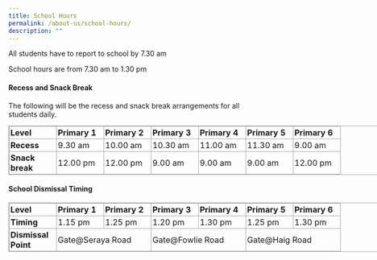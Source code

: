 ```yaml
---
title: School Hours
permalink: /about-us/school-hours/
description: ""
---
```

All students have to report to school by 7.30 am

  

School hours are from 7.30 am to 1.30 pm

#### Recess and Snack Break

The following will be the recess and snack break arrangements for all students daily.  
  

<table class="iveo_table ives_tab_simple3" style="margin: 0px; outline: 0px; padding: 0px; border-collapse: collapse; border: 1px solid rgb(170, 170, 170); width: 890px;"><tbody style="margin: 0px; outline: 0px; padding: 0px;"><tr style="margin: 0px; outline: 0px; padding: 0px;"><td width="89" style="margin: 0px; outline: 0px; padding: 2px; text-align: left; border: 1px solid rgb(170, 170, 170);"><strong style="margin: 0px; outline: 0px; padding: 0px;">Level</strong><br style="margin: 0px; outline: 0px; padding: 0px;"></td><td width="89" style="margin: 0px; outline: 0px; padding: 2px; text-align: left; border: 1px solid rgb(170, 170, 170);"><strong style="margin: 0px; outline: 0px; padding: 0px;">Primary 1</strong><br style="margin: 0px; outline: 0px; padding: 0px;"></td><td width="89" style="margin: 0px; outline: 0px; padding: 2px; text-align: left; border: 1px solid rgb(170, 170, 170);"><strong style="margin: 0px; outline: 0px; padding: 0px;">Primary 2</strong><br style="margin: 0px; outline: 0px; padding: 0px;"></td><td width="89" style="margin: 0px; outline: 0px; padding: 2px; text-align: left; border: 1px solid rgb(170, 170, 170);"><strong style="margin: 0px; outline: 0px; padding: 0px;">Primary 3</strong><br style="margin: 0px; outline: 0px; padding: 0px;"></td><td width="89" style="margin: 0px; outline: 0px; padding: 2px; text-align: left; border: 1px solid rgb(170, 170, 170);"><strong style="margin: 0px; outline: 0px; padding: 0px;">Primary 4</strong><br style="margin: 0px; outline: 0px; padding: 0px;"></td><td width="89" style="margin: 0px; outline: 0px; padding: 2px; text-align: left; border: 1px solid rgb(170, 170, 170);"><strong style="margin: 0px; outline: 0px; padding: 0px;">Primary 5</strong><br style="margin: 0px; outline: 0px; padding: 0px;"></td><td width="89" style="margin: 0px; outline: 0px; padding: 2px; text-align: left; border: 1px solid rgb(170, 170, 170);"><strong style="margin: 0px; outline: 0px; padding: 0px;">Primary 6</strong><br style="margin: 0px; outline: 0px; padding: 0px;"></td></tr><tr style="margin: 0px; outline: 0px; padding: 0px;"><td width="89" style="margin: 0px; outline: 0px; padding: 2px; text-align: left; border: 1px solid rgb(170, 170, 170);"><strong style="margin: 0px; outline: 0px; padding: 0px;">Recess</strong><br style="margin: 0px; outline: 0px; padding: 0px;"></td><td width="89" style="margin: 0px; outline: 0px; padding: 2px; text-align: left; border: 1px solid rgb(170, 170, 170);">9.30 am<br style="margin: 0px; outline: 0px; padding: 0px;"></td><td width="89" style="margin: 0px; outline: 0px; padding: 2px; text-align: left; border: 1px solid rgb(170, 170, 170);">10.00 am<br style="margin: 0px; outline: 0px; padding: 0px;"></td><td width="89" style="margin: 0px; outline: 0px; padding: 2px; text-align: left; border: 1px solid rgb(170, 170, 170);">10.30 am<br style="margin: 0px; outline: 0px; padding: 0px;"></td><td width="89" style="margin: 0px; outline: 0px; padding: 2px; text-align: left; border: 1px solid rgb(170, 170, 170);">11.00 am<br style="margin: 0px; outline: 0px; padding: 0px;"></td><td width="89" style="margin: 0px; outline: 0px; padding: 2px; text-align: left; border: 1px solid rgb(170, 170, 170);">11.30 am<br style="margin: 0px; outline: 0px; padding: 0px;"></td><td width="89" style="margin: 0px; outline: 0px; padding: 2px; text-align: left; border: 1px solid rgb(170, 170, 170);">9.00 am<br style="margin: 0px; outline: 0px; padding: 0px;"></td></tr><tr style="margin: 0px; outline: 0px; padding: 0px;"><td width="89" style="margin: 0px; outline: 0px; padding: 2px; text-align: left; border: 1px solid rgb(170, 170, 170);"><strong style="margin: 0px; outline: 0px; padding: 0px;">Snack break</strong><br style="margin: 0px; outline: 0px; padding: 0px;"></td><td width="89" style="margin: 0px; outline: 0px; padding: 2px; text-align: left; border: 1px solid rgb(170, 170, 170);">12.00 pm<br style="margin: 0px; outline: 0px; padding: 0px;"></td><td width="89" style="margin: 0px; outline: 0px; padding: 2px; text-align: left; border: 1px solid rgb(170, 170, 170);">12.00 pm<br style="margin: 0px; outline: 0px; padding: 0px;"></td><td width="89" style="margin: 0px; outline: 0px; padding: 2px; text-align: left; border: 1px solid rgb(170, 170, 170);">9.00 am<br style="margin: 0px; outline: 0px; padding: 0px;"></td><td width="89" style="margin: 0px; outline: 0px; padding: 2px; text-align: left; border: 1px solid rgb(170, 170, 170);">9.00 am<br style="margin: 0px; outline: 0px; padding: 0px;"></td><td width="89" style="margin: 0px; outline: 0px; padding: 2px; text-align: left; border: 1px solid rgb(170, 170, 170);">9.00 am<br style="margin: 0px; outline: 0px; padding: 0px;"></td><td width="89" style="margin: 0px; outline: 0px; padding: 2px; text-align: left; border: 1px solid rgb(170, 170, 170);">12.00 pm<br style="margin: 0px; outline: 0px; padding: 0px;"></td></tr></tbody></table>

#### School Dismissal Timing


<table class="iveo_table ives_tab_simple3" style="margin: 0px; outline: 0px; padding: 0px; border-collapse: collapse; border: 1px solid rgb(170, 170, 170); width: 890px;"><tbody style="margin: 0px; outline: 0px; padding: 0px;"><tr style="margin: 0px; outline: 0px; padding: 0px;"><td width="89" style="margin: 0px; outline: 0px; padding: 2px; text-align: left; border: 1px solid rgb(170, 170, 170);"><strong style="margin: 0px; outline: 0px; padding: 0px;">Level</strong><br style="margin: 0px; outline: 0px; padding: 0px;"></td><td width="89" style="margin: 0px; outline: 0px; padding: 2px; text-align: left; border: 1px solid rgb(170, 170, 170);"><strong style="margin: 0px; outline: 0px; padding: 0px;">Primary 1</strong><br style="margin: 0px; outline: 0px; padding: 0px;"></td><td width="89" style="margin: 0px; outline: 0px; padding: 2px; text-align: left; border: 1px solid rgb(170, 170, 170);"><strong style="margin: 0px; outline: 0px; padding: 0px;">Primary 2</strong><br style="margin: 0px; outline: 0px; padding: 0px;"></td><td width="89" style="margin: 0px; outline: 0px; padding: 2px; text-align: left; border: 1px solid rgb(170, 170, 170);"><strong style="margin: 0px; outline: 0px; padding: 0px;">Primary 3</strong><br style="margin: 0px; outline: 0px; padding: 0px;"></td><td width="89" style="margin: 0px; outline: 0px; padding: 2px; text-align: left; border: 1px solid rgb(170, 170, 170);"><strong style="margin: 0px; outline: 0px; padding: 0px;">Primary 4</strong><br style="margin: 0px; outline: 0px; padding: 0px;"></td><td width="89" style="margin: 0px; outline: 0px; padding: 2px; text-align: left; border: 1px solid rgb(170, 170, 170);"><strong style="margin: 0px; outline: 0px; padding: 0px;">Primary 5</strong><br style="margin: 0px; outline: 0px; padding: 0px;"></td><td width="89" style="margin: 0px; outline: 0px; padding: 2px; text-align: left; border: 1px solid rgb(170, 170, 170);"><strong style="margin: 0px; outline: 0px; padding: 0px;">Primary 6</strong><br style="margin: 0px; outline: 0px; padding: 0px;"></td></tr><tr style="margin: 0px; outline: 0px; padding: 0px;"><td width="89" style="margin: 0px; outline: 0px; padding: 2px; text-align: left; border: 1px solid rgb(170, 170, 170);"><strong style="margin: 0px; outline: 0px; padding: 0px;">Timing</strong><br style="margin: 0px; outline: 0px; padding: 0px;"></td><td width="89" style="margin: 0px; outline: 0px; padding: 2px; text-align: left; border: 1px solid rgb(170, 170, 170);">1.15 pm<br style="margin: 0px; outline: 0px; padding: 0px;"></td><td width="89" style="margin: 0px; outline: 0px; padding: 2px; text-align: left; border: 1px solid rgb(170, 170, 170);">1.25 pm<br style="margin: 0px; outline: 0px; padding: 0px;"></td><td width="89" style="margin: 0px; outline: 0px; padding: 2px; text-align: left; border: 1px solid rgb(170, 170, 170);">1.20 pm<br style="margin: 0px; outline: 0px; padding: 0px;"></td><td width="89" style="margin: 0px; outline: 0px; padding: 2px; text-align: left; border: 1px solid rgb(170, 170, 170);">1.30 pm<br style="margin: 0px; outline: 0px; padding: 0px;"></td><td width="89" style="margin: 0px; outline: 0px; padding: 2px; text-align: left; border: 1px solid rgb(170, 170, 170);">1.25 pm<br style="margin: 0px; outline: 0px; padding: 0px;"></td><td width="89" style="margin: 0px; outline: 0px; padding: 2px; text-align: left; border: 1px solid rgb(170, 170, 170);">1.30 pm<br style="margin: 0px; outline: 0px; padding: 0px;"></td></tr><tr style="margin: 0px; outline: 0px; padding: 0px;"><td width="89" style="margin: 0px; outline: 0px; padding: 2px; text-align: left; border: 1px solid rgb(170, 170, 170);"><strong style="margin: 0px; outline: 0px; padding: 0px;">Dismissal Point</strong><br style="margin: 0px; outline: 0px; padding: 0px;"></td><td colspan="2" width="178" style="margin: 0px; outline: 0px; padding: 2px; text-align: left; border: 1px solid rgb(170, 170, 170);">Gate@Seraya Road<br style="margin: 0px; outline: 0px; padding: 0px;"></td><td colspan="2" width="178" style="margin: 0px; outline: 0px; padding: 2px; text-align: left; border: 1px solid rgb(170, 170, 170);">Gate@Fowlie Road<br style="margin: 0px; outline: 0px; padding: 0px;"></td><td colspan="2" width="178" style="margin: 0px; outline: 0px; padding: 2px; text-align: left; border: 1px solid rgb(170, 170, 170);">Gate@Haig Road</td></tr></tbody></table>
